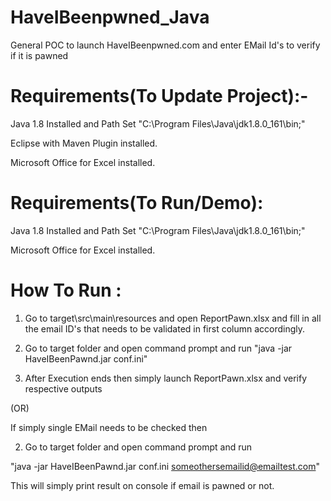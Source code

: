 # HaveIBeenpwned_Java
General POC to launch HaveIBeenpwned.com and enter EMail Id's to verify if it is pawned

# Requirements(To Update Project):-

Java 1.8 Installed and Path Set "C:\Program Files\Java\jdk1.8.0_161\bin;"

Eclipse with Maven Plugin installed.

Microsoft Office for Excel installed.


# Requirements(To Run/Demo):

Java 1.8 Installed and Path Set "C:\Program Files\Java\jdk1.8.0_161\bin;"

Microsoft Office for Excel installed.


# How To Run :

1. Go to target\src\main\resources and open ReportPawn.xlsx and fill in all the email ID's that needs to be validated in first column accordingly.

2. Go to target folder and open command prompt and run
"java -jar HaveIBeenPawnd.jar conf.ini"

3. After Execution ends then simply launch ReportPawn.xlsx and verify respective outputs

(OR)

If simply single EMail needs to be checked then

2. Go to target folder and open command prompt and run

"java -jar HaveIBeenPawnd.jar conf.ini someothersemailid@emailtest.com"

This will simply print result on console if email is pawned or not.

